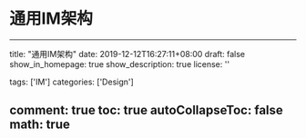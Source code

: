 # 通用IM架构

---
title: "通用IM架构"
date: 2019-12-12T16:27:11+08:00
draft: false
show_in_homepage: true
show_description: true
license: ''

tags: ['IM']
categories: ['Design']

comment: true
toc: true
autoCollapseToc: false
math: true
---
